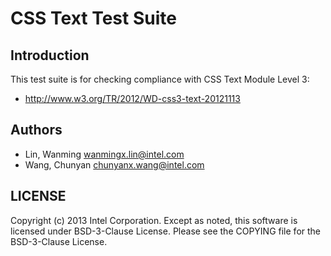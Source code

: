 # CSS Text Test Suite

## Introduction

This test suite is for checking compliance with CSS Text Module Level 3:
* http://www.w3.org/TR/2012/WD-css3-text-20121113

## Authors

* Lin, Wanming <wanmingx.lin@intel.com>
* Wang, Chunyan <chunyanx.wang@intel.com>

## LICENSE

Copyright (c) 2013 Intel Corporation.
Except as noted, this software is licensed under BSD-3-Clause License.
Please see the COPYING file for the BSD-3-Clause License.
